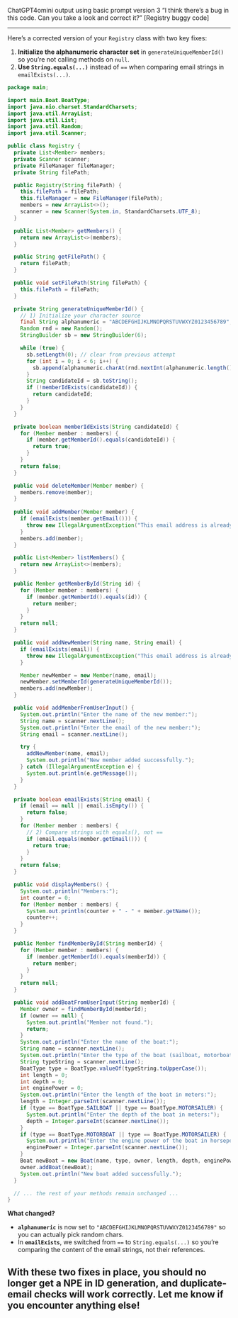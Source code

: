 ChatGPT4omini output using basic prompt version 3
“I think there’s a bug in this code. Can you take a look and correct it?”
[Registry buggy code]

 --------------------------------------------------------------------------------------------------------------------------
 Here’s a corrected version of your `Registry` class with two key fixes:

1. **Initialize the alphanumeric character set** in `generateUniqueMemberId()` so you’re not calling methods on `null`.
2. **Use `String.equals(...)`** instead of `==` when comparing email strings in `emailExists(...)`.

```java
package main;

import main.Boat.BoatType;
import java.nio.charset.StandardCharsets;
import java.util.ArrayList;
import java.util.List;
import java.util.Random;
import java.util.Scanner;

public class Registry {
  private List<Member> members;
  private Scanner scanner;
  private FileManager fileManager;
  private String filePath;

  public Registry(String filePath) {
    this.filePath = filePath;
    this.fileManager = new FileManager(filePath);
    members = new ArrayList<>();
    scanner = new Scanner(System.in, StandardCharsets.UTF_8);
  }

  public List<Member> getMembers() {
    return new ArrayList<>(members);
  }

  public String getFilePath() {
    return filePath;
  }

  public void setFilePath(String filePath) {
    this.filePath = filePath;
  }

  private String generateUniqueMemberId() {
    // 1) Initialize your character source
    final String alphanumeric = "ABCDEFGHIJKLMNOPQRSTUVWXYZ0123456789";
    Random rnd = new Random();
    StringBuilder sb = new StringBuilder(6);

    while (true) {
      sb.setLength(0); // clear from previous attempt
      for (int i = 0; i < 6; i++) {
        sb.append(alphanumeric.charAt(rnd.nextInt(alphanumeric.length())));
      }
      String candidateId = sb.toString();
      if (!memberIdExists(candidateId)) {
        return candidateId;
      }
    }
  }

  private boolean memberIdExists(String candidateId) {
    for (Member member : members) {
      if (member.getMemberId().equals(candidateId)) {
        return true;
      }
    }
    return false;
  }

  public void deleteMember(Member member) {
    members.remove(member);
  }
  
  public void addMember(Member member) {
    if (emailExists(member.getEmail())) {
      throw new IllegalArgumentException("This email address is already used by another member.");
    }
    members.add(member);
  }

  public List<Member> listMembers() {
    return new ArrayList<>(members);
  }

  public Member getMemberById(String id) {
    for (Member member : members) {
      if (member.getMemberId().equals(id)) {
        return member;
      }
    }
    return null;
  }

  public void addNewMember(String name, String email) {
    if (emailExists(email)) {
      throw new IllegalArgumentException("This email address is already used by another member.");
    }

    Member newMember = new Member(name, email);
    newMember.setMemberId(generateUniqueMemberId());
    members.add(newMember); 
  }

  public void addMemberFromUserInput() {
    System.out.println("Enter the name of the new member:");
    String name = scanner.nextLine();
    System.out.println("Enter the email of the new member:");
    String email = scanner.nextLine();

    try {
      addNewMember(name, email);
      System.out.println("New member added successfully.");
    } catch (IllegalArgumentException e) {
      System.out.println(e.getMessage());
    }
  }

  private boolean emailExists(String email) {
    if (email == null || email.isEmpty()) {
      return false;
    }
    for (Member member : members) {
      // 2) Compare strings with equals(), not ==
      if (email.equals(member.getEmail())) {
        return true;
      }
    }
    return false;
  }

  public void displayMembers() {
    System.out.println("Members:");
    int counter = 0;
    for (Member member : members) {
      System.out.println(counter + " - " + member.getName());
      counter++;
    }
  }

  public Member findMemberById(String memberId) {
    for (Member member : members) {
      if (member.getMemberId().equals(memberId)) {
        return member;
      }
    }
    return null;
  }

  public void addBoatFromUserInput(String memberId) {
    Member owner = findMemberById(memberId);
    if (owner == null) {
      System.out.println("Member not found.");
      return;
    }
    System.out.println("Enter the name of the boat:");
    String name = scanner.nextLine();
    System.out.println("Enter the type of the boat (sailboat, motorboat, motorsailer, canoe):");
    String typeString = scanner.nextLine();
    BoatType type = BoatType.valueOf(typeString.toUpperCase());
    int length = 0;
    int depth = 0;
    int enginePower = 0;
    System.out.println("Enter the length of the boat in meters:");
    length = Integer.parseInt(scanner.nextLine());
    if (type == BoatType.SAILBOAT || type == BoatType.MOTORSAILER) {
      System.out.println("Enter the depth of the boat in meters:");
      depth = Integer.parseInt(scanner.nextLine());
    }
    if (type == BoatType.MOTORBOAT || type == BoatType.MOTORSAILER) {
      System.out.println("Enter the engine power of the boat in horsepower:");
      enginePower = Integer.parseInt(scanner.nextLine());
    }
    Boat newBoat = new Boat(name, type, owner, length, depth, enginePower);
    owner.addBoat(newBoat);
    System.out.println("New boat added successfully.");
  }

  // ... the rest of your methods remain unchanged ...
}
```

**What changed?**

* **`alphanumeric`** is now set to `"ABCDEFGHIJKLMNOPQRSTUVWXYZ0123456789"` so you can actually pick random chars.
* In **`emailExists`**, we switched from `==` to `String.equals(...)` so you’re comparing the content of the email strings, not their references.

With these two fixes in place, you should no longer get a NPE in ID generation, and duplicate‐email checks will work correctly. Let me know if you encounter anything else!
 --------------------------------------------------------------------------------------------------------------------------
